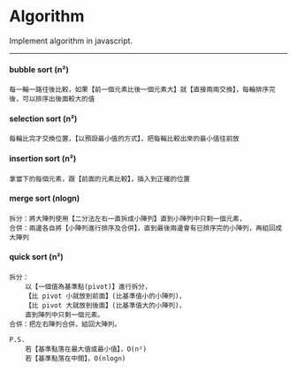 # Algorithm
Implement algorithm in javascript.

---
####  bubble sort (n²)
    每一輪一路往後比較，如果【前一個元素比後一個元素大】就【直接兩兩交換】，每輪排序完後，可以排序出後面較大的值

####  selection sort (n²)
    每輪比完才交換位置，【以預設最小值的方式】，把每輪比較出來的最小值往前放

####  insertion sort (n²)
    拿當下的每個元素，跟【前面的元素比較】，插入到正確的位置

####  merge sort (nlogn)
    拆分：將大陣列使用【二分法左右一直拆成小陣列】直到小陣列中只剩一個元素，
    合併：兩邊各自將【小陣列進行排序及合併】，直到最後兩邊會有已排序完的小陣列，再組回成大陣列

####  quick sort (n²)
    拆分：
        以【一個值為基準點(pivot)】進行拆分，
        【比 pivot 小就放到前面】(比基準值小的小陣列)，
        【比 pivot 大就放到後面】(比基準值大的小陣列)，
        直到陣列中只剩一個元素。
    合併：把左右陣列合併，組回大陣列。
    
    P.S.
        若【基準點落在最大值或最小值】，O(n²)
        若【基準點落在中間】，O(nlogn)